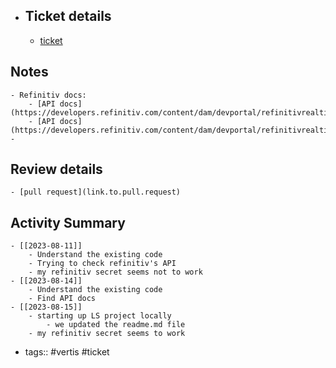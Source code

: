 - ## Ticket details
	- [ticket](https://gitlab.vertis.com:8443/vertis/ls2/-/issues/14)
## Notes
	- Refinitiv docs:
		- [API docs](https://developers.refinitiv.com/content/dam/devportal/refinitivrealtimeapi_pdfs/websocket_api_protocol_specification.pdf)
		- [API docs](https://developers.refinitiv.com/content/dam/devportal/refinitivrealtimeapi_pdfs/rrt_optimized.pdf)
	-
## Review details
	- [pull request](link.to.pull.request)
## Activity Summary
	- [[2023-08-11]]
		- Understand the existing code
		- Trying to check refinitiv's API
		- my refinitiv secret seems not to work
	- [[2023-08-14]]
		- Understand the existing code
		- Find API docs
	- [[2023-08-15]]
		- starting up LS project locally
			- we updated the readme.md file
		- my refinitiv secret seems to work
- tags:: #vertis #ticket